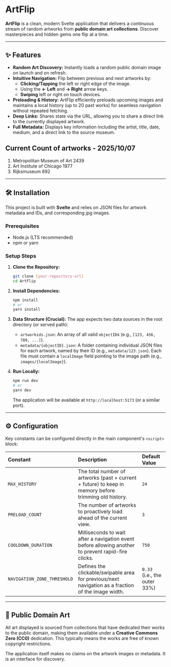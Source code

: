 # ArtFlip

**ArtFlip** is a clean, modern Svelte application that delivers a continuous stream of random artworks from **public domain art collections**. Discover masterpieces and hidden gems one flip at a time.

---

## ✨ Features

* **Random Art Discovery:** Instantly loads a random public domain image on launch and on refresh.
* **Intuitive Navigation:** Flip between previous and next artworks by:
    * **Clicking/Tapping** the left or right edge of the image.
    * Using the **$\leftarrow$ Left** and **$\rightarrow$ Right** arrow keys.
    * **Swiping** left or right on touch devices.
* **Preloading & History:** ArtFlip efficiently preloads upcoming images and maintains a local history (up to 20 past works) for seamless navigation without repeated fetching.
* **Deep Links:** Shares state via the URL, allowing you to share a direct link to the currently displayed artwork.
* **Full Metadata:** Displays key information including the artist, title, date, medium, and a direct link to the source museum.

## Current Count  of artworks - 2025/10/07
1. Metropolitan Museum of Art 2439
2. Art Institute of Chicago 1977
3. Rijksmuseum 692

---

## 🛠️ Installation

This project is built with **Svelte** and relies on JSON files for artwork metadata and IDs, and corresponding jpg images.

### Prerequisites

* Node.js (LTS recommended)
* npm or yarn

### Setup Steps

1.  **Clone the Repository:**
    ```bash
    git clone [your-repository-url]
    cd ArtFlip
    ```

2.  **Install Dependencies:**
    ```bash
    npm install
    # or
    yarn install
    ```

3.  **Data Structure (Crucial):**
    The app expects two data sources in the root directory (or served path):
    * `artworkids.json`: An array of all valid `objectID`s (e.g., `[123, 456, 789, ...]`).
    * `metadata/{objectID}.json`: A folder containing individual JSON files for each artwork, named by their ID (e.g., `metadata/123.json`). Each file must contain a `localImage` field pointing to the image path (e.g., `images/{localImage}`).

4.  **Run Locally:**
    ```bash
    npm run dev
    # or
    yarn dev
    ```
    The application will be available at `http://localhost:5173` (or a similar port).

---

## ⚙️ Configuration

Key constants can be configured directly in the main component's `<script>` block:

| Constant | Description | Default Value |
| :--- | :--- | :--- |
| `MAX_HISTORY` | The total number of artworks (past + current + future) to keep in memory before trimming old history. | `24` |
| `PRELOAD_COUNT` | The number of artworks to proactively load ahead of the current view. | `3` |
| `COOLDOWN_DURATION` | Milliseconds to wait after a navigation event before allowing another to prevent rapid-fire clicks. | `750` |
| `NAVIGATION_ZONE_THRESHOLD` | Defines the clickable/swipable area for previous/next navigation as a fraction of the image width. | `0.33` (i.e., the outer 33%) |

---

## 📜 Public Domain Art

All art displayed is sourced from collections that have dedicated their works to the public domain, making them available under a **Creative Commons Zero (CC0)** dedication. This typically means the works are free of known copyright restrictions.

The application itself makes no claims on the artwork images or metadata. It is an interface for discovery.